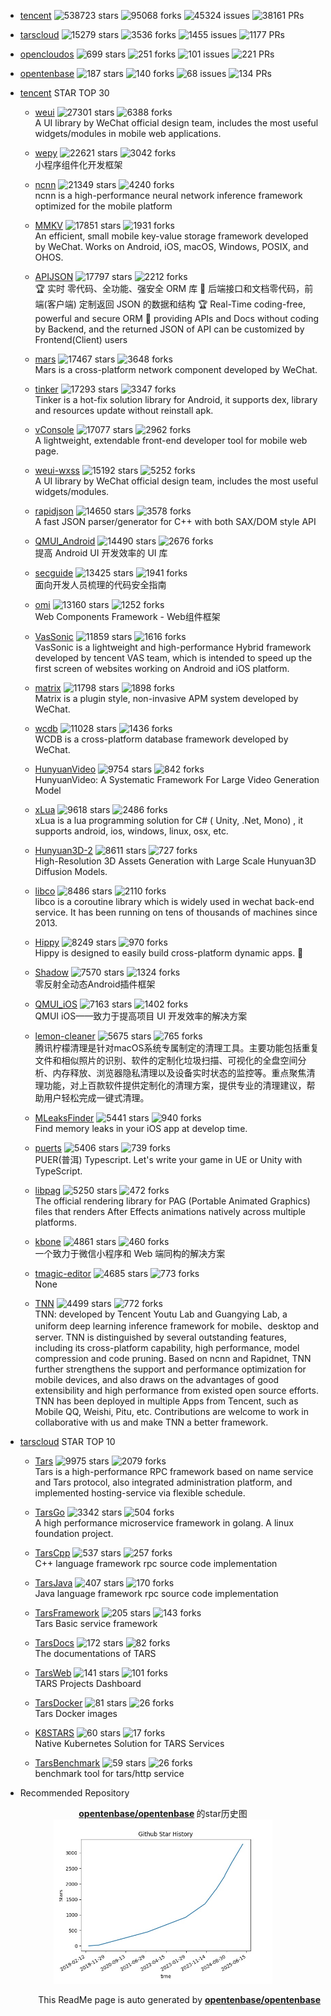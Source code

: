 
+ [tencent](https://github.com/tencent)
![538723 stars](https://img.shields.io/badge/Stars-538723-green)
![95068 forks](https://img.shields.io/badge/Forks-95068-green)
![45324 issues](https://img.shields.io/badge/Issues-45324-green)
![38161 PRs](https://img.shields.io/badge/PRs-38161-green)

+ [tarscloud](https://github.com/tarscloud)
![15279 stars](https://img.shields.io/badge/Stars-15279-green)
![3536 forks](https://img.shields.io/badge/Forks-3536-green)
![1455 issues](https://img.shields.io/badge/Issues-1455-green)
![1177 PRs](https://img.shields.io/badge/PRs-1177-green)

+ [opencloudos](https://github.com/opencloudos)
![699 stars](https://img.shields.io/badge/Stars-699-green)
![251 forks](https://img.shields.io/badge/Forks-251-green)
![101 issues](https://img.shields.io/badge/Issues-101-green)
![221 PRs](https://img.shields.io/badge/PRs-221-green)

+ [opentenbase](https://github.com/opentenbase)
![187 stars](https://img.shields.io/badge/Stars-187-green)
![140 forks](https://img.shields.io/badge/Forks-140-green)
![68 issues](https://img.shields.io/badge/Issues-68-green)
![134 PRs](https://img.shields.io/badge/PRs-134-green)



+ [tencent](https://github.com/tencent) STAR TOP 30
    
    + [weui](https://github.com/tencent/weui) 
    ![27301 stars](https://img.shields.io/badge/Stars-27301-green)
    ![6388 forks](https://img.shields.io/badge/Forks-6388-green)  
    A UI library by WeChat official design team, includes the most useful widgets/modules in mobile web applications.
    
    + [wepy](https://github.com/tencent/wepy) 
    ![22621 stars](https://img.shields.io/badge/Stars-22621-green)
    ![3042 forks](https://img.shields.io/badge/Forks-3042-green)  
    小程序组件化开发框架
    
    + [ncnn](https://github.com/tencent/ncnn) 
    ![21349 stars](https://img.shields.io/badge/Stars-21349-green)
    ![4240 forks](https://img.shields.io/badge/Forks-4240-green)  
    ncnn is a high-performance neural network inference framework optimized for the mobile platform
    
    + [MMKV](https://github.com/tencent/MMKV) 
    ![17851 stars](https://img.shields.io/badge/Stars-17851-green)
    ![1931 forks](https://img.shields.io/badge/Forks-1931-green)  
    An efficient, small mobile key-value storage framework developed by WeChat. Works on Android, iOS, macOS, Windows, POSIX, and OHOS.
    
    + [APIJSON](https://github.com/tencent/APIJSON) 
    ![17797 stars](https://img.shields.io/badge/Stars-17797-green)
    ![2212 forks](https://img.shields.io/badge/Forks-2212-green)  
    🏆 实时 零代码、全功能、强安全 ORM 库 🚀 后端接口和文档零代码，前端(客户端) 定制返回 JSON 的数据和结构 🏆 Real-Time coding-free, powerful and secure ORM 🚀  providing APIs and Docs without coding by Backend, and the returned JSON of API can be customized by Frontend(Client) users
    
    + [mars](https://github.com/tencent/mars) 
    ![17467 stars](https://img.shields.io/badge/Stars-17467-green)
    ![3648 forks](https://img.shields.io/badge/Forks-3648-green)  
    Mars is a cross-platform network component  developed by WeChat.
    
    + [tinker](https://github.com/tencent/tinker) 
    ![17293 stars](https://img.shields.io/badge/Stars-17293-green)
    ![3347 forks](https://img.shields.io/badge/Forks-3347-green)  
    Tinker is a hot-fix solution library for Android, it supports dex, library and resources update without reinstall apk.
    
    + [vConsole](https://github.com/tencent/vConsole) 
    ![17077 stars](https://img.shields.io/badge/Stars-17077-green)
    ![2962 forks](https://img.shields.io/badge/Forks-2962-green)  
    A lightweight, extendable front-end developer tool for mobile web page.
    
    + [weui-wxss](https://github.com/tencent/weui-wxss) 
    ![15192 stars](https://img.shields.io/badge/Stars-15192-green)
    ![5252 forks](https://img.shields.io/badge/Forks-5252-green)  
    A UI library by WeChat official design team, includes the most useful widgets/modules.
    
    + [rapidjson](https://github.com/tencent/rapidjson) 
    ![14650 stars](https://img.shields.io/badge/Stars-14650-green)
    ![3578 forks](https://img.shields.io/badge/Forks-3578-green)  
    A fast JSON parser/generator for C++ with both SAX/DOM style API
    
    + [QMUI_Android](https://github.com/tencent/QMUI_Android) 
    ![14490 stars](https://img.shields.io/badge/Stars-14490-green)
    ![2676 forks](https://img.shields.io/badge/Forks-2676-green)  
    提高 Android UI 开发效率的 UI 库
    
    + [secguide](https://github.com/tencent/secguide) 
    ![13425 stars](https://img.shields.io/badge/Stars-13425-green)
    ![1941 forks](https://img.shields.io/badge/Forks-1941-green)  
    面向开发人员梳理的代码安全指南
    
    + [omi](https://github.com/tencent/omi) 
    ![13160 stars](https://img.shields.io/badge/Stars-13160-green)
    ![1252 forks](https://img.shields.io/badge/Forks-1252-green)  
    Web Components Framework - Web组件框架
    
    + [VasSonic](https://github.com/tencent/VasSonic) 
    ![11859 stars](https://img.shields.io/badge/Stars-11859-green)
    ![1616 forks](https://img.shields.io/badge/Forks-1616-green)  
    VasSonic is a lightweight and high-performance Hybrid framework developed by tencent VAS team, which is intended to speed up the first screen of websites working on Android and iOS platform. 
    
    + [matrix](https://github.com/tencent/matrix) 
    ![11798 stars](https://img.shields.io/badge/Stars-11798-green)
    ![1898 forks](https://img.shields.io/badge/Forks-1898-green)  
    Matrix is a plugin style, non-invasive APM system developed by WeChat.
    
    + [wcdb](https://github.com/tencent/wcdb) 
    ![11028 stars](https://img.shields.io/badge/Stars-11028-green)
    ![1436 forks](https://img.shields.io/badge/Forks-1436-green)  
    WCDB is a cross-platform database framework developed by WeChat.
    
    + [HunyuanVideo](https://github.com/tencent/HunyuanVideo) 
    ![9754 stars](https://img.shields.io/badge/Stars-9754-green)
    ![842 forks](https://img.shields.io/badge/Forks-842-green)  
    HunyuanVideo: A Systematic Framework For Large Video Generation Model
    
    + [xLua](https://github.com/tencent/xLua) 
    ![9618 stars](https://img.shields.io/badge/Stars-9618-green)
    ![2486 forks](https://img.shields.io/badge/Forks-2486-green)  
    xLua is a lua programming solution for  C# ( Unity, .Net, Mono) , it supports android, ios, windows, linux, osx, etc.
    
    + [Hunyuan3D-2](https://github.com/tencent/Hunyuan3D-2) 
    ![8611 stars](https://img.shields.io/badge/Stars-8611-green)
    ![727 forks](https://img.shields.io/badge/Forks-727-green)  
    High-Resolution 3D Assets Generation with Large Scale Hunyuan3D Diffusion Models.
    
    + [libco](https://github.com/tencent/libco) 
    ![8486 stars](https://img.shields.io/badge/Stars-8486-green)
    ![2110 forks](https://img.shields.io/badge/Forks-2110-green)  
    libco is a coroutine library which is widely used in wechat  back-end service. It has been running on tens of thousands of machines since 2013.
    
    + [Hippy](https://github.com/tencent/Hippy) 
    ![8249 stars](https://img.shields.io/badge/Stars-8249-green)
    ![970 forks](https://img.shields.io/badge/Forks-970-green)  
    Hippy is designed to easily build cross-platform dynamic apps. 👏
    
    + [Shadow](https://github.com/tencent/Shadow) 
    ![7570 stars](https://img.shields.io/badge/Stars-7570-green)
    ![1324 forks](https://img.shields.io/badge/Forks-1324-green)  
    零反射全动态Android插件框架
    
    + [QMUI_iOS](https://github.com/tencent/QMUI_iOS) 
    ![7163 stars](https://img.shields.io/badge/Stars-7163-green)
    ![1402 forks](https://img.shields.io/badge/Forks-1402-green)  
    QMUI iOS——致力于提高项目 UI 开发效率的解决方案
    
    + [lemon-cleaner](https://github.com/tencent/lemon-cleaner) 
    ![5675 stars](https://img.shields.io/badge/Stars-5675-green)
    ![765 forks](https://img.shields.io/badge/Forks-765-green)  
    腾讯柠檬清理是针对macOS系统专属制定的清理工具。主要功能包括重复文件和相似照片的识别、软件的定制化垃圾扫描、可视化的全盘空间分析、内存释放、浏览器隐私清理以及设备实时状态的监控等。重点聚焦清理功能，对上百款软件提供定制化的清理方案，提供专业的清理建议，帮助用户轻松完成一键式清理。
    
    + [MLeaksFinder](https://github.com/tencent/MLeaksFinder) 
    ![5441 stars](https://img.shields.io/badge/Stars-5441-green)
    ![940 forks](https://img.shields.io/badge/Forks-940-green)  
    Find memory leaks in your iOS app at develop time.
    
    + [puerts](https://github.com/tencent/puerts) 
    ![5406 stars](https://img.shields.io/badge/Stars-5406-green)
    ![739 forks](https://img.shields.io/badge/Forks-739-green)  
    PUER(普洱) Typescript. Let's write your game in UE or Unity with TypeScript.
    
    + [libpag](https://github.com/tencent/libpag) 
    ![5250 stars](https://img.shields.io/badge/Stars-5250-green)
    ![472 forks](https://img.shields.io/badge/Forks-472-green)  
    The official rendering library for PAG (Portable Animated Graphics) files that renders After Effects animations natively across multiple platforms.
    
    + [kbone](https://github.com/tencent/kbone) 
    ![4861 stars](https://img.shields.io/badge/Stars-4861-green)
    ![460 forks](https://img.shields.io/badge/Forks-460-green)  
    一个致力于微信小程序和 Web 端同构的解决方案
    
    + [tmagic-editor](https://github.com/tencent/tmagic-editor) 
    ![4685 stars](https://img.shields.io/badge/Stars-4685-green)
    ![773 forks](https://img.shields.io/badge/Forks-773-green)  
    None
    
    + [TNN](https://github.com/tencent/TNN) 
    ![4499 stars](https://img.shields.io/badge/Stars-4499-green)
    ![772 forks](https://img.shields.io/badge/Forks-772-green)  
    TNN: developed by Tencent Youtu Lab and Guangying Lab, a uniform deep learning inference framework for mobile、desktop and server. TNN is distinguished by several outstanding features, including its cross-platform capability, high performance, model compression and code pruning. Based on ncnn and Rapidnet, TNN further strengthens the support and performance optimization for mobile devices, and also draws on the advantages of good extensibility and high performance from existed open source efforts. TNN has been deployed in multiple Apps from Tencent, such as Mobile QQ, Weishi, Pitu, etc. Contributions are welcome to work in collaborative with us and make TNN a better framework. 
    

+ [tarscloud](https://github.com/tarscloud) STAR TOP 10
    
    + [Tars](https://github.com/tarscloud/Tars) 
    ![9975 stars](https://img.shields.io/badge/Stars-9975-green)
    ![2079 forks](https://img.shields.io/badge/Forks-2079-green)  
    Tars is a high-performance RPC framework based on name service and Tars protocol, also integrated administration platform, and implemented hosting-service via flexible schedule.
    
    + [TarsGo](https://github.com/tarscloud/TarsGo) 
    ![3342 stars](https://img.shields.io/badge/Stars-3342-green)
    ![504 forks](https://img.shields.io/badge/Forks-504-green)  
    A  high performance microservice  framework  in golang. A linux foundation project.
    
    + [TarsCpp](https://github.com/tarscloud/TarsCpp) 
    ![537 stars](https://img.shields.io/badge/Stars-537-green)
    ![257 forks](https://img.shields.io/badge/Forks-257-green)  
    C++ language framework rpc source code implementation
    
    + [TarsJava](https://github.com/tarscloud/TarsJava) 
    ![407 stars](https://img.shields.io/badge/Stars-407-green)
    ![170 forks](https://img.shields.io/badge/Forks-170-green)  
    Java language framework rpc source code implementation
    
    + [TarsFramework](https://github.com/tarscloud/TarsFramework) 
    ![205 stars](https://img.shields.io/badge/Stars-205-green)
    ![143 forks](https://img.shields.io/badge/Forks-143-green)  
    Tars Basic service framework
    
    + [TarsDocs](https://github.com/tarscloud/TarsDocs) 
    ![172 stars](https://img.shields.io/badge/Stars-172-green)
    ![82 forks](https://img.shields.io/badge/Forks-82-green)  
    The documentations of TARS
    
    + [TarsWeb](https://github.com/tarscloud/TarsWeb) 
    ![141 stars](https://img.shields.io/badge/Stars-141-green)
    ![101 forks](https://img.shields.io/badge/Forks-101-green)  
    TARS Projects Dashboard
    
    + [TarsDocker](https://github.com/tarscloud/TarsDocker) 
    ![81 stars](https://img.shields.io/badge/Stars-81-green)
    ![26 forks](https://img.shields.io/badge/Forks-26-green)  
    Tars Docker  images
    
    + [K8STARS](https://github.com/tarscloud/K8STARS) 
    ![60 stars](https://img.shields.io/badge/Stars-60-green)
    ![17 forks](https://img.shields.io/badge/Forks-17-green)  
    Native Kubernetes  Solution for TARS Services
    
    + [TarsBenchmark](https://github.com/tarscloud/TarsBenchmark) 
    ![59 stars](https://img.shields.io/badge/Stars-59-green)
    ![26 forks](https://img.shields.io/badge/Forks-26-green)  
    benchmark tool for tars/http service
    


+ Recommended Repository  
<p align="center">
      <strong>
        <a href="https://github.com/opentenbase/opentenbase" target="_blank">opentenbase/opentenbase</a>
      </strong>  的star历史图
  <br>
  <img src="https://raw.githubusercontent.com/ButterAndButterfly/GithubTools/master/data/stars_history.jpg" width="350px"></img>    
</p>

<p align="right">
      This ReadMe page is auto generated by 
      <strong>
        <a href="https://github.com/opentenbase/opentenbase" target="_blank">opentenbase/opentenbase</a><br>
      </strong>   
</p>